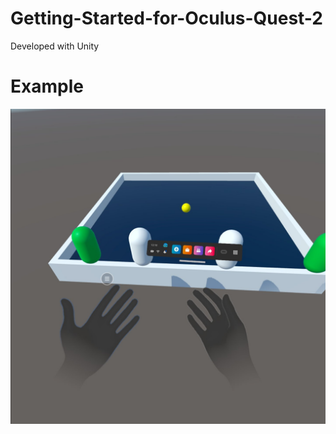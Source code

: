 # Getting-Started-for-Oculus-Quest-2
Developed with Unity

# Example
![Demo Getting Started for Oculus Quest 2](example.jpg)
